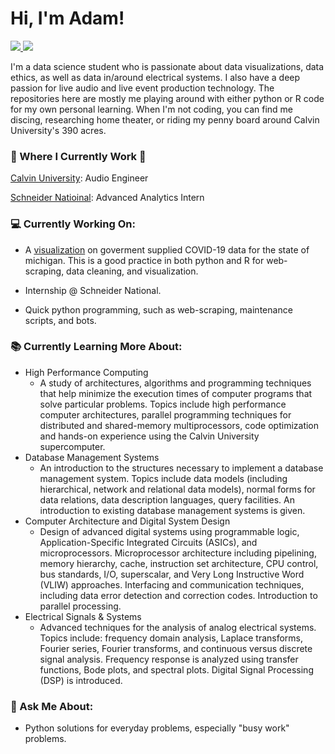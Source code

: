  # Hi, I'm Adam!

 <!-- LinkedIn Contact -->
  <a href="https://www.linkedin.com/in/adam-denhaan-404589204/" target="_blank">
    <img src="https://img.shields.io/badge/-Adam%20denhaan-blue?style=for-the-badge&logo=Linkedin&logoColor=white"/>
  </a>
  
<!-- Email -->
  <a href="mailto:adamdh00@gmail.com">
    <img src="https://img.shields.io/badge/EMAIL-adamdh00@gmail.com-20b2aa?style=for-the-badge"/>
  </a>
  
</br>
<p>
I'm a data science student who is passionate about data visualizations, data ethics, as well as data in/around electrical systems. I also have a deep passion for live audio and live event production technology. The repositories here are mostly me playing around with either python or R code for my own personal learning. When I'm not coding, you can find me discing, researching home theater, or riding my penny board around Calvin University's 390 acres.</p>

### 💼 Where I Currently Work 💼

[Calvin University](https://calvin.edu): Audio Engineer

[Schneider Natioinal](https://schneider.com/): Advanced Analytics Intern

### 💻 Currently Working On:

- A [visualization](https://github.com/adamddh/MI-COVID-Viz/blob/master/MiCorona.md) on goverment supplied COVID-19 data for the state of michigan. This is a good practice in both python and R for web-scraping, data cleaning, and visualization. 
- Internship @ Schneider National.

- Quick python programming, such as web-scraping, maintenance scripts, and bots. 

### 📚 Currently Learning More About:

- High Performance Computing
    - A study of architectures, algorithms and programming techniques that help minimize the execution times of computer programs that solve particular problems. Topics include high performance computer architectures, parallel programming techniques for distributed and shared-memory multiprocessors, code optimization and hands-on experience using the Calvin University supercomputer.
- Database Management Systems
    - An introduction to the structures necessary to implement a database management system. Topics include data models (including hierarchical, network and relational data models), normal forms for data relations, data description languages, query facilities. An introduction to existing database management systems is given.
- Computer Architecture and Digital System Design
    - Design of advanced digital systems using programmable logic, Application-Specific Integrated Circuits (ASICs), and microprocessors. Microprocessor architecture including pipelining, memory hierarchy, cache, instruction set architecture, CPU control, bus standards, I/O, superscalar, and Very Long Instructive Word (VLIW) approaches. Interfacing and communication techniques, including data error detection and correction codes. Introduction to parallel processing.
- Electrical Signals & Systems
    - Advanced techniques for the analysis of analog electrical systems. Topics include: frequency domain analysis, Laplace transforms, Fourier series, Fourier transforms, and continuous versus discrete signal analysis. Frequency response is analyzed using transfer functions, Bode plots, and spectral plots. Digital Signal Processing (DSP) is introduced.

### 💬 Ask Me About:

- Python solutions for everyday problems, especially "busy work" problems. 
